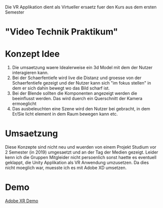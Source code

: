 Die VR Applikation dient als Virtueller ersaetz fuer den Kurs aus dem ersten Semester
# "Video Technik Praktikum" 

# Konzept Idee
1. Die umsaetzung waere Idealerweise ein 3d Model mit dem der Nutzer interagieren kann.
2. Bei der Schaerfentiefe wird live die Distanz und groesse von der Schaerfentiefe gezeigt und der Nutzer kann sich "im fokus stellen" in dem er sich dahin bewegt wo das Bild scharf ist.
3. Bei der Blende sollten die Komponenten angezeigt werden die beeinflusst werden. Das wird duerch ein Querschnitt der Kamera ermoeglicht
4. Das ausbeleuchten eine Szene wird den Nutzer bei gebracht, in dem Er/Sie licht element in dem Raum bewegen kann
etc.

# Umsaetzung
Diese Konzepte sind nicht neu und wuerden von einem Projekt Studium vor 2 Semester (in 2019) umgesaetzt und an der Tag der Medien gezeigt. Leider kenn ich die Gruppen Mitgleider nicht persoenlich sonst haette es eventuell geklappt, die Unity Applikation als VR Anwendung umzusetzen.
Da dies nicht moeglich war, muesste ich es mit Adobe XD umsetzen.

# Demo

[Adobe XR Demo](https://app.draftxr.com/vr/vJWmHQ)
